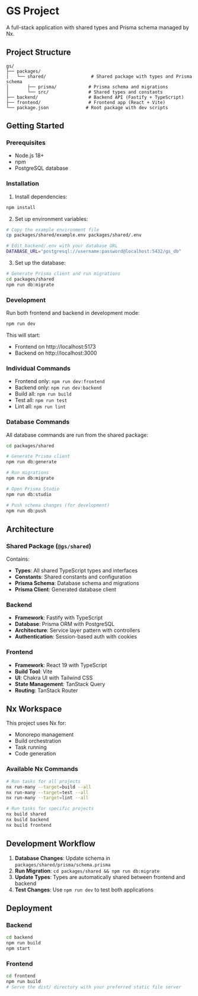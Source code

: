 # GS Project

A full-stack application with shared types and Prisma schema managed by Nx.

## Project Structure

```
gs/
├── packages/
│   └── shared/                 # Shared package with types and Prisma schema
│       ├── prisma/            # Prisma schema and migrations
│       └── src/               # Shared types and constants
├── backend/                   # Backend API (Fastify + TypeScript)
├── frontend/                  # Frontend app (React + Vite)
└── package.json              # Root package with dev scripts
```

## Getting Started

### Prerequisites

- Node.js 18+
- npm
- PostgreSQL database

### Installation

1. Install dependencies:

```bash
npm install
```

2. Set up environment variables:

```bash
# Copy the example environment file
cp packages/shared/example.env packages/shared/.env

# Edit backend/.env with your database URL
DATABASE_URL="postgresql://username:password@localhost:5432/gs_db"
```

3. Set up the database:

```bash
# Generate Prisma client and run migrations
cd packages/shared
npm run db:migrate
```

### Development

Run both frontend and backend in development mode:

```bash
npm run dev
```

This will start:

- Frontend on http://localhost:5173
- Backend on http://localhost:3000

### Individual Commands

- Frontend only: `npm run dev:frontend`
- Backend only: `npm run dev:backend`
- Build all: `npm run build`
- Test all: `npm run test`
- Lint all: `npm run lint`

### Database Commands

All database commands are run from the shared package:

```bash
cd packages/shared

# Generate Prisma client
npm run db:generate

# Run migrations
npm run db:migrate

# Open Prisma Studio
npm run db:studio

# Push schema changes (for development)
npm run db:push
```

## Architecture

### Shared Package (`@gs/shared`)

Contains:

- **Types**: All shared TypeScript types and interfaces
- **Constants**: Shared constants and configuration
- **Prisma Schema**: Database schema and migrations
- **Prisma Client**: Generated database client

### Backend

- **Framework**: Fastify with TypeScript
- **Database**: Prisma ORM with PostgreSQL
- **Architecture**: Service layer pattern with controllers
- **Authentication**: Session-based auth with cookies

### Frontend

- **Framework**: React 19 with TypeScript
- **Build Tool**: Vite
- **UI**: Chakra UI with Tailwind CSS
- **State Management**: TanStack Query
- **Routing**: TanStack Router

## Nx Workspace

This project uses Nx for:

- Monorepo management
- Build orchestration
- Task running
- Code generation

### Available Nx Commands

```bash
# Run tasks for all projects
nx run-many --target=build --all
nx run-many --target=test --all
nx run-many --target=lint --all

# Run tasks for specific projects
nx build shared
nx build backend
nx build frontend
```

## Development Workflow

1. **Database Changes**: Update schema in `packages/shared/prisma/schema.prisma`
2. **Run Migration**: `cd packages/shared && npm run db:migrate`
3. **Update Types**: Types are automatically shared between frontend and backend
4. **Test Changes**: Use `npm run dev` to test both applications

## Deployment

### Backend

```bash
cd backend
npm run build
npm start
```

### Frontend

```bash
cd frontend
npm run build
# Serve the dist/ directory with your preferred static file server
```
